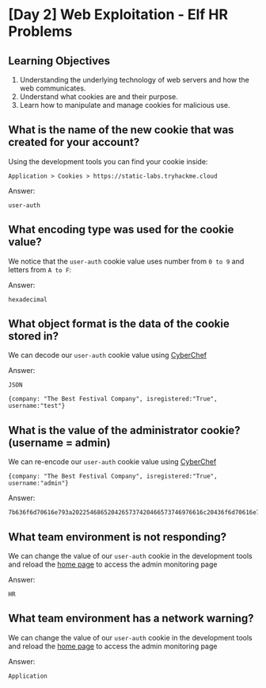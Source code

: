 # [Day 2] Web Exploitation - Elf HR Problems

## Learning Objectives

1. Understanding the underlying technology of web servers and how the web communicates.
2. Understand what cookies are and their purpose.
3. Learn how to manipulate and manage cookies for malicious use.

## What is the name of the new cookie that was created for your account?

Using the development tools you can find your cookie inside:
```
Application > Cookies > https://static-labs.tryhackme.cloud
```

Answer:
```
user-auth
```

## What encoding type was used for the cookie value?

We notice that the `user-auth` cookie value uses number from `0 to 9` and letters from `A to F`:

Answer:
```
hexadecimal
```

## What object format is the data of the cookie stored in?

We can decode our `user-auth` cookie value using [CyberChef](https://gchq.github.io/CyberChef/)

Answer:
```
JSON

{company: "The Best Festival Company", isregistered:"True", username:"test"}
```

## What is the value of the administrator cookie? (username = admin)

We can re-encode our `user-auth` cookie value using [CyberChef](https://gchq.github.io/CyberChef/)

```
{company: "The Best Festival Company", isregistered:"True", username:"admin"}
```

Answer:
```
7b636f6d70616e793a2022546865204265737420466573746976616c20436f6d70616e79222c206973726567697374657265643a2254727565222c20757365726e616d653a2261646d696e227d
```

## What team environment is not responding?

We can change the value of our `user-auth` cookie in the development tools and reload the [home page](https://static-labs.tryhackme.cloud/sites/aoc-cookies/) to access the admin monitoring page

Answer:
```
HR
```

## What team environment has a network warning?

We can change the value of our `user-auth` cookie in the development tools and reload the [home page](https://static-labs.tryhackme.cloud/sites/aoc-cookies/) to access the admin monitoring page

Answer:
```
Application
```